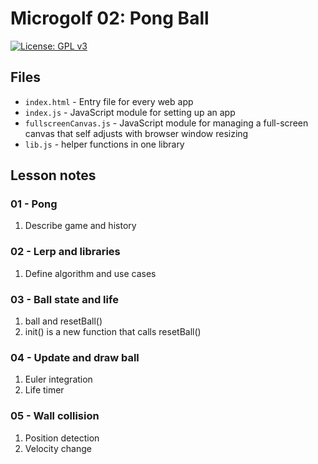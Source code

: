 # Microgolf 02: Pong Ball

[![License: GPL v3](https://img.shields.io/badge/License-GPLv3-blue.svg)](https://www.gnu.org/licenses/gpl-3.0)

## Files

* <code>index.html</code> - Entry file for every web app
* <code>index.js</code> - JavaScript module for setting up an app
* <code>fullscreenCanvas.js</code> - JavaScript module for managing a full-screen canvas that self adjusts with browser window resizing
* <code>lib.js</code> - helper functions in one library

## Lesson notes

### 01 - Pong

1. Describe game and history


### 02 - Lerp and libraries

1. Define algorithm and use cases

### 03 - Ball state and life

1. ball and resetBall()
2. init() is a new function that calls resetBall()

### 04 - Update and draw ball

1. Euler integration
2. Life timer

### 05 - Wall collision

1. Position detection
2. Velocity change